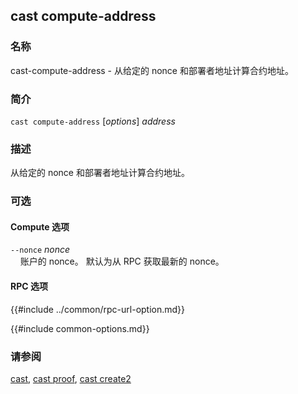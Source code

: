 ## cast compute-address

### 名称

cast-compute-address - 从给定的 nonce 和部署者地址计算合约地址。

### 简介

``cast compute-address`` [*options*] *address*

### 描述

从给定的 nonce 和部署者地址计算合约地址。

### 可选

#### Compute 选项

`--nonce` *nonce*  
&nbsp;&nbsp;&nbsp;&nbsp;账户的 nonce。 默认为从 RPC 获取最新的 nonce。

#### RPC 选项

{{#include ../common/rpc-url-option.md}}

{{#include common-options.md}}

### 请参阅

[cast](./cast.md), [cast proof](./cast-proof.md), [cast create2](./cast-create2.md)
